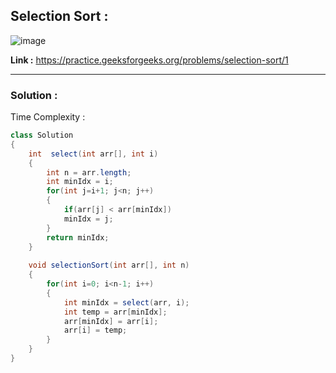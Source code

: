 ## Selection Sort :

![image](https://user-images.githubusercontent.com/23376002/178740358-fca678af-2f66-4abe-a768-970d62c9d6de.png)


**Link :** https://practice.geeksforgeeks.org/problems/selection-sort/1


--------------------------------------------------------------------------------------------------------------------------------------------------------


### Solution :

Time Complexity :


```java
class Solution
{
	int  select(int arr[], int i)
	{
		int n = arr.length;
		int minIdx = i;
		for(int j=i+1; j<n; j++)
		{
		    if(arr[j] < arr[minIdx])
			minIdx = j;
		}
		return minIdx;
	}
	
	void selectionSort(int arr[], int n)
	{
		for(int i=0; i<n-1; i++)
		{
		    int minIdx = select(arr, i);
		    int temp = arr[minIdx];
		    arr[minIdx] = arr[i];
		    arr[i] = temp;
		}
	}
}
```


